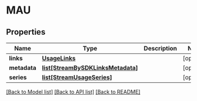 # MAU

## Properties
Name | Type | Description | Notes
------------ | ------------- | ------------- | -------------
**links** | [**UsageLinks**](UsageLinks.md) |  | [optional] 
**metadata** | [**list[StreamBySDKLinksMetadata]**](StreamBySDKLinksMetadata.md) |  | [optional] 
**series** | [**list[StreamUsageSeries]**](StreamUsageSeries.md) |  | [optional] 

[[Back to Model list]](../README.md#documentation-for-models) [[Back to API list]](../README.md#documentation-for-api-endpoints) [[Back to README]](../README.md)


